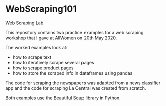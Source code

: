 # WebScraping101
Web Scraping Lab

This repository contains two practice examples for a web scraping workshop that I gave at AllWomen on 20th May 2020. 

The worked examples look at: 
* how to scrape text 
* how to iteratively scrape several pages 
* how to scrape product pages 
* how to store the scraped info in dataframes using pandas

The code for scraping the newspapers was adapted from a news classifier app and the code for scraping La Central was created from scratch.

Both examples use the Beautiful Soup library in Python.
